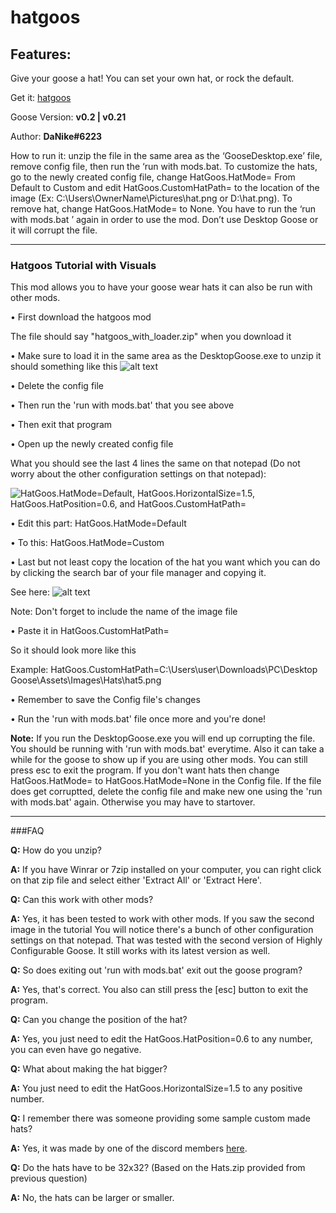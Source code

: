 # hatgoos

## Features:
Give your goose a hat! You can set your own hat, or rock the default.

Get it: [hatgoos](https://cdn.discordapp.com/attachments/672363951232778251/673005959211253781/hatgoos_with_loader.zip)

Goose Version: **v0.2 \| v0.21**

Author: **DaNike#6223**

How to run it: unzip the file in the same area as the ‘GooseDesktop.exe’ file, 
remove config file, then run the ‘run with mods.bat. 
To customize the hats, go to the newly created config file, 
change HatGoos.HatMode= From Default to Custom and 
edit HatGoos.CustomHatPath= to the location of the image 
(Ex: C:\Users\OwnerName\Pictures\hat.png or D:\hat.png). 
To remove hat, change HatGoos.HatMode= to None. 
You have to run the ‘run with mods.bat ’ again in order to use the mod. 
Don’t use Desktop Goose or it will corrupt the file.

---

### Hatgoos Tutorial with Visuals
This mod allows you to have your goose wear hats it can also be run with other mods.

• First download the hatgoos mod

The file should say "hatgoos_with_loader.zip" when you download it

• Make sure to load it in the same area as the DesktopGoose.exe to unzip it should something like this
![alt text](https://cdn.discordapp.com/attachments/672263146240737280/673282204100460554/unknown.png)

• Delete the config file

• Then run the 'run with mods.bat' that you see above

• Then exit that program

• Open up the newly created config file

What you should see the last 4 lines the same on that notepad (Do not worry about the other configuration settings on that notepad):

![HatGoos.HatMode=Default, HatGoos.HorizontalSize=1.5, HatGoos.HatPosition=0.6, and HatGoos.CustomHatPath=](https://cdn.discordapp.com/attachments/672263146240737280/673283260335521812/unknown.png "The last 4 line is what should show on your notepad")

• Edit this part:
HatGoos.HatMode=Default

• To this:
HatGoos.HatMode=Custom

• Last but not least copy the location of the hat you want which you can do by clicking the search bar of your file manager and copying it.

See here:
![alt text](https://cdn.discordapp.com/attachments/672554163925942328/673297535464505381/unknown.png "The bar that lists out the section you are currently in for your file manager click that")

Note: Don't forget to include the name of the image file

• Paste it in HatGoos.CustomHatPath= 

So it should look more like this

Example:
HatGoos.CustomHatPath=C:\Users\user\Downloads\PC\Desktop Goose\Assets\Images\Hats\hat5.png

• Remember to save the Config file's changes

• Run the 'run with mods.bat' file once more and you're done!

**Note:** If you run the DesktopGoose.exe you will end up corrupting the file. You should be running with 'run with mods.bat' everytime. Also it can take a while for the goose to show up if you are using other mods. You can still press esc to exit the program. If you don't want hats then change HatGoos.HatMode= to HatGoos.HatMode=None in the Config file. If the file does get corruptted, delete the config file and make new one using the 'run with mods.bat' again. Otherwise you may have to startover.

---

###FAQ

**Q:** How do you unzip?

**A:** If you have Winrar or 7zip installed on your computer, you can right click on that zip file and select either 'Extract All' or 'Extract Here'.

**Q:** Can this work with other mods?

**A:** Yes, it has been tested to work with other mods. If you saw the second image in the tutorial You will notice there's a bunch of other configuration settings on that notepad. That was tested with the second version of Highly Configurable Goose. It still works with its latest version as well.

**Q:** So does exiting out 'run with mods.bat' exit out the goose program?

**A:** Yes, that's correct. You also can still press the [esc] button to exit the program.

**Q:** Can you change the position of the hat?

**A:** Yes, you just need to edit the HatGoos.HatPosition=0.6 to any number, you can even have go negative.

**Q:** What about making the hat bigger?

**A:** You just need to edit the HatGoos.HorizontalSize=1.5 to any positive number.

**Q:** I remember there was someone providing some sample custom made hats?

**A:** Yes, it was made by one of the discord members [here](https://cdn.discordapp.com/attachments/672263146240737280/673426615228825600/Hats.zip).

**Q:** Do the hats have to be 32x32? (Based on the Hats.zip provided from previous question)

**A:** No, the hats can be larger or smaller.
